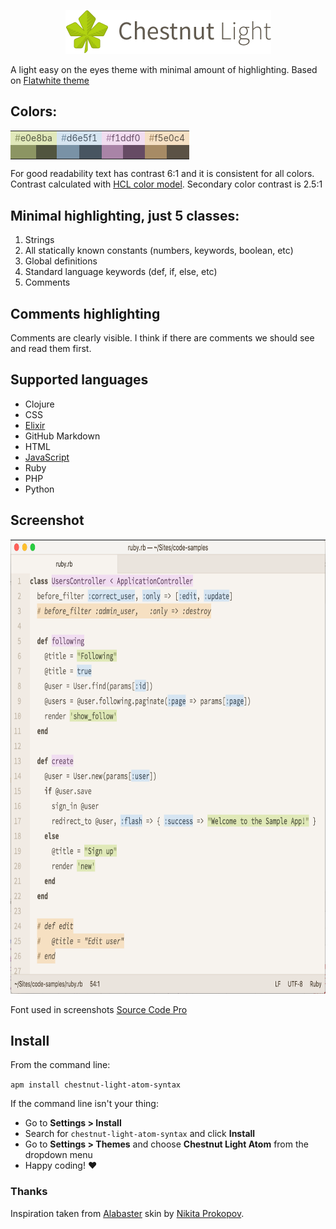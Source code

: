 <p align="center"><img src="https://github.com/biletskyy/chestnut-light-atom-syntax/raw/master/chestnut-logo.png" alt="Chestnut Light syntax theme for Atom" width="329px" height="70px"></p>

A light easy on the eyes theme with minimal amount of highlighting. Based on [Flatwhite theme](https://atom.io/themes/flatwhite-syntax)

## Colors:

<table style="border-collapse:collapse;">
  <tr>
    <td colspan="2" style="background: #e0e8ba; color: #51553F;"><span style="color: #8C9563;">#</span>e0e8ba</td>
    <td colspan="2" style="background: #d6e5f1; color: #485561;"><span style="color: #7992A6;">#</span>d6e5f1</td>
    <td colspan="2" style="background: #f1ddf0; color: #664B64;"><span style="color: #A984A7;">#</span>f1ddf0</td>
    <td colspan="2" style="background: #f5e0c4; color: #5b5245;"><span style="color: #A78B65;">#</span>f5e0c4</td>
  </tr>
  <tr>
    <td style="background: #8C9563;">&nbsp;</td>
    <td style="background: #51553F;"></td>
    <td style="background: #7992A6;"></td>
    <td style="background: #485561;"></td>
    <td style="background: #A984A7;"></td>
    <td style="background: #664B64;"></td>
    <td style="background: #A78B65;"></td>
    <td style="background: #5b5245;"></td>
  </tr>
</table>

For good readability text has contrast 6:1 and it is consistent for all colors. Contrast calculated with [HCL color model](https://en.wikipedia.org/wiki/HCL_color_space). Secondary color contrast is 2.5:1

## Minimal highlighting, just 5 classes:

1. Strings
2. All statically known constants (numbers, keywords, boolean, etc)
3. Global definitions
4. Standard language keywords (def, if, else, etc)
5. Comments


## Comments highlighting

Comments are clearly visible. I think if there are comments we should see and read them first.

## Supported languages

- Clojure
- CSS
- [Elixir](https://atom.io/packages/language-elixir)
- GitHub Markdown
- HTML
- [JavaScript](https://atom.io/packages/language-babel)
- Ruby
- PHP
- Python

## Screenshot

<p><img src="https://github.com/biletskyy/chestnut-light-atom-syntax/raw/master/ruby-screenshot.png" alt="Ruby screenshot" width="782px" height="727px"></p>

Font used in screenshots [Source Code Pro](https://github.com/adobe-fonts/source-code-pro)

## Install

From the command line:

`apm install chestnut-light-atom-syntax`

If the command line isn't your thing:

- Go to **Settings > Install**
- Search for `chestnut-light-atom-syntax` and click **Install**
- Go to **Settings > Themes** and choose **Chestnut Light Atom** from the dropdown menu
- Happy coding! :heart:


### Thanks
Inspiration taken from [Alabaster](https://github.com/tonsky/alabaster-lighttable-skin) skin by [Nikita Prokopov](https://github.com/tonsky).

